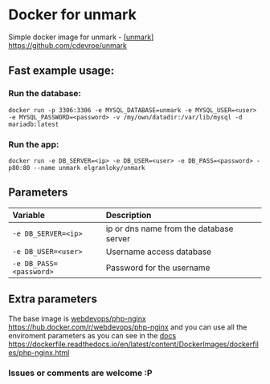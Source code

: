 # Docker for unmark

Simple docker image for unmark - [[unmark](https://github.com/cdevroe/unmark)] https://github.com/cdevroe/unmark

## Fast example usage:

### Run the database:
```shell
docker run -p 3306:3306 -e MYSQL_DATABASE=unmark -e MYSQL_USER=<user> -e MYSQL_PASSWORD=<password> -v /my/own/datadir:/var/lib/mysql -d mariadb:latest
```

### Run the app:
```shell
docker run -e DB_SERVER=<ip> -e DB_USER=<user> -e DB_PASS=<password> -p80:80 --name unmark elgranloky/unmark
```

## Parameters
|Variable|Description|
|:-|:-|
|`-e DB_SERVER=<ip>`|ip or dns name from the database server
|`-e DB_USER=<user>`|Username access database
|`-e DB_PASS=<password>`| Password for the username

## Extra parameters
The base image is [webdevops/php-nginx](https://hub.docker.com/r/webdevops/php-nginx) https://hub.docker.com/r/webdevops/php-nginx and you can use all the enviroment parameters as you can see in the [docs](https://dockerfile.readthedocs.io/en/latest/content/DockerImages/dockerfiles/php-nginx.html) https://dockerfile.readthedocs.io/en/latest/content/DockerImages/dockerfiles/php-nginx.html 

### Issues or comments are welcome :P